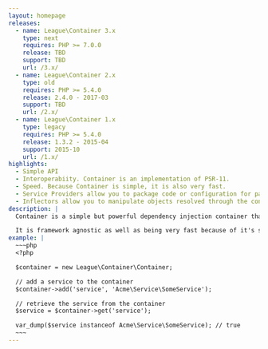 ```yaml
---
layout: homepage
releases:
  - name: League\Container 3.x
    type: next
    requires: PHP >= 7.0.0
    release: TBD
    support: TBD
    url: /3.x/
  - name: League\Container 2.x
    type: old
    requires: PHP >= 5.4.0
    release: 2.4.0 - 2017-03
    support: TBD
    url: /2.x/
  - name: League\Container 1.x
    type: legacy
    requires: PHP >= 5.4.0
    release: 1.3.2 - 2015-04
    support: 2015-10
    url: /1.x/
highlights:
  - Simple API
  - Interoperabiity. Container is an implementation of PSR-11.
  - Speed. Because Container is simple, it is also very fast.
  - Service Providers allow you to package code or configuration for packages that you reuse regularly.
  - Inflectors allow you to manipulate objects resolved through the container based on the type.
description: |
  Container is a simple but powerful dependency injection container that allows you to decouple components in your application in order to write clean and testable code.

  It is framework agnostic as well as being very fast because of it's simple API.
example: |
  ~~~php
  <?php

  $container = new League\Container\Container;

  // add a service to the container
  $container->add('service', 'Acme\Service\SomeService');

  // retrieve the service from the container
  $service = $container->get('service');

  var_dump($service instanceof Acme\Service\SomeService); // true
  ~~~
---
```

